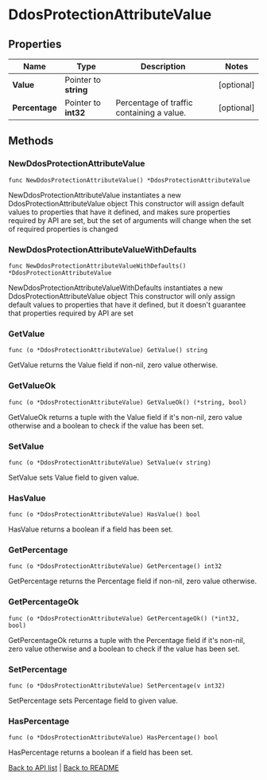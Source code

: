 # DdosProtectionAttributeValue

## Properties

Name | Type | Description | Notes
------------ | ------------- | ------------- | -------------
**Value** | Pointer to **string** |  | [optional] 
**Percentage** | Pointer to **int32** | Percentage of traffic containing a value. | [optional] 

## Methods

### NewDdosProtectionAttributeValue

`func NewDdosProtectionAttributeValue() *DdosProtectionAttributeValue`

NewDdosProtectionAttributeValue instantiates a new DdosProtectionAttributeValue object
This constructor will assign default values to properties that have it defined,
and makes sure properties required by API are set, but the set of arguments
will change when the set of required properties is changed

### NewDdosProtectionAttributeValueWithDefaults

`func NewDdosProtectionAttributeValueWithDefaults() *DdosProtectionAttributeValue`

NewDdosProtectionAttributeValueWithDefaults instantiates a new DdosProtectionAttributeValue object
This constructor will only assign default values to properties that have it defined,
but it doesn't guarantee that properties required by API are set

### GetValue

`func (o *DdosProtectionAttributeValue) GetValue() string`

GetValue returns the Value field if non-nil, zero value otherwise.

### GetValueOk

`func (o *DdosProtectionAttributeValue) GetValueOk() (*string, bool)`

GetValueOk returns a tuple with the Value field if it's non-nil, zero value otherwise
and a boolean to check if the value has been set.

### SetValue

`func (o *DdosProtectionAttributeValue) SetValue(v string)`

SetValue sets Value field to given value.

### HasValue

`func (o *DdosProtectionAttributeValue) HasValue() bool`

HasValue returns a boolean if a field has been set.

### GetPercentage

`func (o *DdosProtectionAttributeValue) GetPercentage() int32`

GetPercentage returns the Percentage field if non-nil, zero value otherwise.

### GetPercentageOk

`func (o *DdosProtectionAttributeValue) GetPercentageOk() (*int32, bool)`

GetPercentageOk returns a tuple with the Percentage field if it's non-nil, zero value otherwise
and a boolean to check if the value has been set.

### SetPercentage

`func (o *DdosProtectionAttributeValue) SetPercentage(v int32)`

SetPercentage sets Percentage field to given value.

### HasPercentage

`func (o *DdosProtectionAttributeValue) HasPercentage() bool`

HasPercentage returns a boolean if a field has been set.


[Back to API list](../README.md#documentation-for-api-endpoints) | [Back to README](../README.md)


